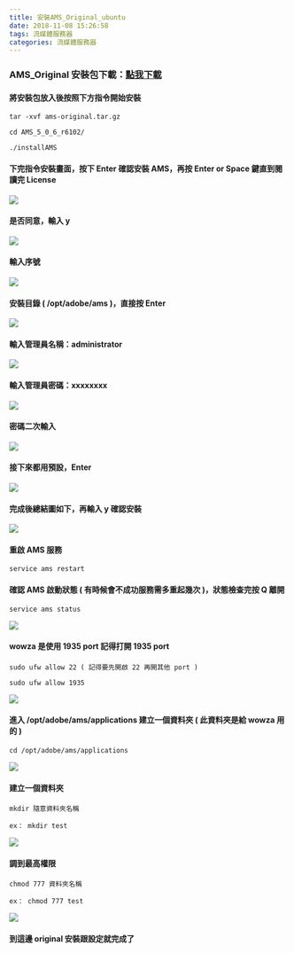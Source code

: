 ```yaml
---
title: 安裝AMS_Original_ubuntu
date: 2018-11-08 15:26:58
tags: 流媒體服務器
categories: 流媒體服務器
---
```


### AMS_Original 安裝包下載：[點我下載](https://drive.google.com/open?id=1ZoMojUk21mlRwmCl90mylBCVHpClugQ-)

<!-- more -->

#### 將安裝包放入後按照下方指令開始安裝

```
tar -xvf ams-original.tar.gz

cd AMS_5_0_6_r6102/

./installAMS
```

#### 下完指令安裝畫面，按下 Enter 確認安裝 AMS，再按 Enter or Space 鍵直到閱讀完 License

![ ](images/1.png)

#### 是否同意，輸入 y

![ ](images/2.png)

#### 輸入序號

![ ](images/3.png)

#### 安裝目錄 ( /opt/adobe/ams )，直接按 Enter

![ ](images/4.png)

#### 輸入管理員名稱：administrator

![ ](images/5.png)

#### 輸入管理員密碼：xxxxxxxx

![ ](images/6.png)

#### 密碼二次輸入

![ ](images/7.png)

#### 接下來都用預設，Enter

![ ](images/8.png)

#### 完成後總結圖如下，再輸入 y 確認安裝

![ ](images/9.png)

#### 重啟 AMS 服務

```
service ams restart
```

#### 確認 AMS 啟動狀態 ( 有時候會不成功服務需多重起幾次 )，狀態檢查完按 Q 離開

```
service ams status
```

![ ](images/10.png)

#### wowza 是使用 1935 port 記得打開 1935 port

```
sudo ufw allow 22 ( 記得要先開啟 22 再開其他 port )

sudo ufw allow 1935
```

![ ](images/11.png)

#### 進入 /opt/adobe/ams/applications 建立一個資料夾 ( 此資料夾是給 wowza 用的 )

```
cd /opt/adobe/ams/applications
```

![ ](images/12.png)

#### 建立一個資料夾

```
mkdir 隨意資料夾名稱

ex： mkdir test
```

![ ](images/13.png)

#### 調到最高權限

```
chmod 777 資料夾名稱

ex： chmod 777 test 
```

![ ](images/14.png)

#### 到這邊 original 安裝跟設定就完成了